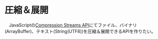 # 圧縮＆展開

　JavaScriptの[Compression Streams API][]にてファイル、バイナリ(ArrayBuffer)、テキスト(String(UTF8))を圧縮＆展開できるAPIを作りたい。

[Compression Streams API]:https://developer.mozilla.org/ja/docs/Web/API/Compression_Streams_API
